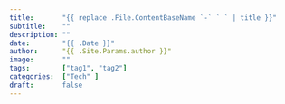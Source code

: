 ```yaml
---
title:       "{{ replace .File.ContentBaseName `-` ` ` | title }}"
subtitle:    ""
description: ""
date:        "{{ .Date }}"
author:      "{{ .Site.Params.author }}"
image:       ""
tags:        ["tag1", "tag2"]
categories:  ["Tech" ]
draft:       false
---
```

